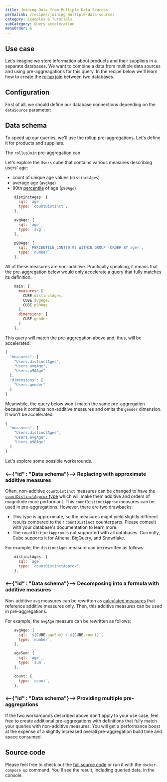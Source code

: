 ```yaml
---
title: Joining Data from Multiple Data Sources
permalink: /recipes/joining-multiple-data-sources
category: Examples & Tutorials
subCategory: Query acceleration
menuOrder: 6
---
```


## Use case

Let's imagine we store information about products and their suppliers in a separate databases. We want to combine a data from multiple data sources and using pre-aggreagations for this query. In the recipe below we'll learn how to create the [rollup join](https://cube.dev/docs/schema/reference/pre-aggregations#parameters-type-rollupjoin) between two databases.

## Configuration

First of all, we should define our database connections depending on the `dataSource` parameter:

<GitHubCodeBlock
  href="https://github.com/cube-js/cube.js/blob/recipes/cross-datasource-join/examples/recipes/joining-multiple-datasources-data/cube.js"
  titleSuffixCount={2}
  part=""
  lang="js"
/>

## Data schema

To speed up our queries, we'll use the rollup pre-aggregations. Let's define it for products and suppliers.

<GitHubCodeBlock
  href="https://github.com/cube-js/cube.js/blob/recipes/cross-datasource-join/examples/recipes/joining-multiple-datasources-data/schema/Products.js"
  titleSuffixCount={2}
  part="productsRollup"
  lang="js"
/>

The `rollupJoin` pre-aggregation can  

Let's explore the `Users` cube that contains various measures describing users' age:

- count of unique age values (`distinctAges`)
- average age (`avgAge`)
- 90th [percentile](https://cube.dev/docs/recipes/percentiles) of age (`p90Age`)


```javascript
    distinctAges: {
      sql: `age`,
      type: `countDistinct`,
    },

    avgAge: {
      sql: `age`,
      type: `avg`,
    },

    p90Age: {
      sql: `PERCENTILE_CONT(0.9) WITHIN GROUP (ORDER BY age)`,
      type: `number`,
    },
```

All of these measures are non-additive. Practically speaking, it means that the pre-aggregation below would only accelerate a query that fully matches its
definition:

```javascript
    main: {
      measures: [
        CUBE.distinctAges,
        CUBE.avgAge,
        CUBE.p90Age
      ],
      dimensions: [
        CUBE.gender
      ]
    },
```

This query will match the pre-aggregation above and, thus, will be accelerated:

```javascript
{
  "measures": [
    "Users.distinctAges",
    "Users.avgAge",
    "Users.p90Age"
  ],
  "dimensions": [
    "Users.gender"
  ]
}
```

Meanwhile, the query below won't match the same pre-aggregation because it contains non-additive measures and omits the `gender` dimension. It won't be accelerated:

```javascript
{
  "measures": [
    "Users.distinctAges",
    "Users.avgAge",
    "Users.p90Age"
  ]
}
```

Let's explore some possible workarounds.

### <--{"id" : "Data schema"}-->  Replacing with approximate additive measures

Often, non-additive `countDistinct` measures can be changed to have the [`countDistinctApprox` type](https://cube.dev/docs/schema/reference/types-and-formats#measures-types-count-distinct-approx)
which will make them additive and orders of magnitude more performant. This
`countDistinctApprox` measures can be used in pre-aggregations. However, there are two
drawbacks:

- This type is approximate, so the measures might yield slightly different results compared to their `countDistinct` counterparts. Please comsult with your database's
documentation to learn more.
- The `countDistinctApprox` is not supported with all databases. Currently, Cube supports it for Athena, BigQuery, and Snowflake.

For example, the `distinctAges` measure can be rewritten as follows:

```javascript
    distinctAges: {
      sql: `age`,
      type: `countDistinctApprox`,
    },
```

### <--{"id" : "Data schema"}-->  Decomposing into a formula with additive measures

Non-additive `avg` measures can be rewritten as
[calculated measures](https://cube.dev/docs/schema/reference/measures#calculated-measures)
that reference additive measures only. Then, this additive measures can be used in
pre-aggregations.

For example, the `avgAge` measure can be rewritten as follows:

```javascript
    avgAge: {
      sql: `${CUBE.ageSum} / ${CUBE.count}`,
      type: `number`,
    },

    ageSum: {
      sql: `age`,
      type: `sum`,
    },

    count: {
      type: `count`,
    },
```

### <--{"id" : "Data schema"}-->  Providing multiple pre-aggregations

If the two workarounds described above don't apply to your use case, feel free to create
additional pre-aggregations with definitions that fully match your queries with
non-additive measures. You will get a performance boost at the expense of a slightly
increased overall pre-aggregation build time and space consumed.

## Source code

Please feel free to check out the
[full source code](https://github.com/cube-js/cube.js/tree/master/examples/recipes/non-additivity)
or run it with the `docker-compose up` command. You'll see the result, including
queried data, in the console.
